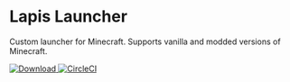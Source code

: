 Lapis Launcher
==============

Custom launcher for Minecraft.
Supports vanilla and modded versions of Minecraft.

[ ![Download](https://api.bintray.com/packages/lapis-mc/lapis/launcher/images/download.svg) ](https://bintray.com/lapis-mc/lapis/launcher/_latestVersion)
[![CircleCI](https://circleci.com/gh/lapis-mc/launcher.svg?style=svg)](https://circleci.com/gh/lapis-mc/launcher)
